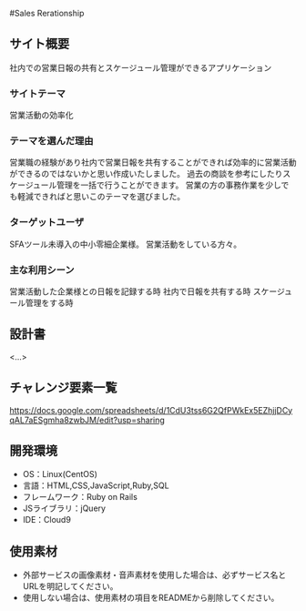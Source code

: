 #Sales Rerationship

## サイト概要
社内での営業日報の共有とスケージュール管理ができるアプリケーション

### サイトテーマ
営業活動の効率化
### テーマを選んだ理由
営業職の経験があり社内で営業日報を共有することができれば効率的に営業活動ができるのではないかと思い作成いたしました。 過去の商談を参考にしたりスケージュール管理を一括で行うことができます。 営業の方の事務作業を少しでも軽減できればと思いこのテーマを選びました。


### ターゲットユーザ
SFAツール未導入の中小零細企業様。 営業活動をしている方々。
### 主な利用シーン
営業活動した企業様との日報を記録する時 社内で日報を共有する時 スケージュール管理をする時

## 設計書
<...>

## チャレンジ要素一覧
https://docs.google.com/spreadsheets/d/1CdU3tss6G2QfPWkEx5EZhjjDCyqAL7aESgmha8zwbJM/edit?usp=sharing

## 開発環境
- OS：Linux(CentOS)
- 言語：HTML,CSS,JavaScript,Ruby,SQL
- フレームワーク：Ruby on Rails
- JSライブラリ：jQuery
- IDE：Cloud9

## 使用素材
- 外部サービスの画像素材・音声素材を使用した場合は、必ずサービス名とURLを明記してください。
- 使用しない場合は、使用素材の項目をREADMEから削除してください。
